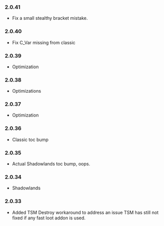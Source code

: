 ### 2.0.41
- Fix a small stealthy bracket mistake.
### 2.0.40
- Fix C_Var missing from classic
### 2.0.39
- Optimization
### 2.0.38
- Optimizations

### 2.0.37
- Optimization

### 2.0.36
- Classic toc bump

### 2.0.35
- Actual Shadowlands toc bump, oops.

### 2.0.34
- Shadowlands

### 2.0.33
- Added TSM Destroy workaround to address an issue TSM has still not fixed if any fast loot addon is used.
